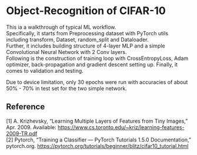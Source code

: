 # Object-Recognition of CIFAR-10 
This ia a walkthrough of typical ML workflow. <br>
Specifically, it starts from Preprocessing dataset with PyTorch utils including transform, Dataset, random_split and Dataloader. <br>
Further, it includes building structure of 4-layer MLP and a simple Convolutional Neural Network with 2 Conv layers. <br>
Following is the construction of training loop with CrossEntropyLoss, Adam optimizer, back-propagation and gradient descent setting up. 
Finally, it comes to validation and testing. 

Due to device limitation, only 30 epochs were run with accuracies of about 50% - 70% in test set for the two simple network. 

## Reference
[1] A. Krizhevsky, “Learning Multiple Layers of Features from Tiny Images,” Apr. 2009. Available: https://www.cs.toronto.edu/~kriz/learning-features-2009-TR.pdf <br>
‌[2] Pytorch, “Training a Classifier — PyTorch Tutorials 1.5.0 Documentation,” pytorch.org. https://pytorch.org/tutorials/beginner/blitz/cifar10_tutorial.html
‌
